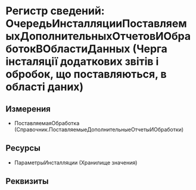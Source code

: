 ﻿# Регистр сведений: ОчередьИнсталляцииПоставляемыхДополнительныхОтчетовИОбработокВОбластиДанных (Черга інсталяції додаткових звітів і обробок, що поставляються, в області даних)

## Измерения

- ПоставляемаяОбработка (Справочник.ПоставляемыеДополнительныеОтчетыИОбработки)

## Ресурсы

- ПараметрыИнсталляции (Хранилище значения)

## Реквизиты


